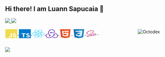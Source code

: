 ## Hi there! I am Luann Sapucaia 👋

<div>
  <a href="https://github.com/sapucaialuann">
  <img height="180em" src="https://github-readme-stats.vercel.app/api?username=sapucaialuann&show_icons=true&theme=light&include_all_commits=true&count_private=true"/>
  <img height="180em" src="https://github-readme-stats.vercel.app/api/top-langs/?username=sapucaialuann&layout=compact&langs_count=7&theme=light"/>
</div>
  
<div style="display: inline_block"><br>
  <img align="center" alt="Luann-Js" height="30" width="40" src="https://raw.githubusercontent.com/devicons/devicon/master/icons/javascript/javascript-plain.svg">
  <img align="center" alt="Luann-Ts" height="30" width="40" src="https://raw.githubusercontent.com/devicons/devicon/master/icons/typescript/typescript-plain.svg">
  <img align="center" alt="Luann-React" height="30" width="40" src="https://raw.githubusercontent.com/devicons/devicon/master/icons/react/react-original.svg">
  <img align="center" alt="Luann-Redux" height="30" width="40" src="https://github.com/devicons/devicon/blob/master/icons/redux/redux-original.svg">
  <img align="center" alt="Luann-HTML" height="30" width="40" src="https://raw.githubusercontent.com/devicons/devicon/master/icons/html5/html5-original.svg">
  <img align="center" alt="Luann-CSS" height="30" width="40" src="https://raw.githubusercontent.com/devicons/devicon/master/icons/css3/css3-original.svg">
  <img align="center" alt="Luann-Sass" height="30" width="40" src="https://github.com/devicons/devicon/blob/master/icons/sass/sass-original.svg">
  <img align="right" alt="Octodex" src="https://octodex.github.com/images/baracktocat.jpg" height="150">
</div>

##
  
<div>
  <a href="https://www.linkedin.com/in/sapucaialuann/" target="_blank"><img src="https://img.shields.io/badge/-LinkedIn-%230077B5?style=for-the-badge&logo=linkedin&logoColor=white" target="_blank"></a>
</div>
